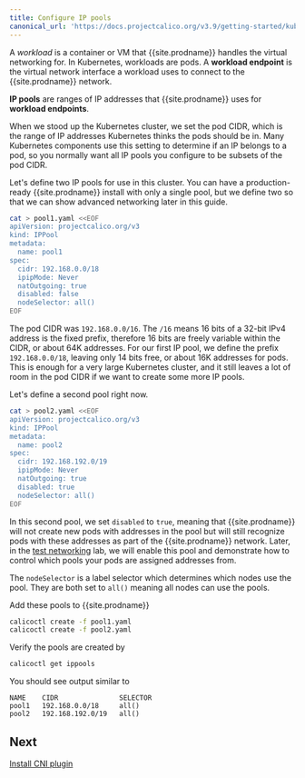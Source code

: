 ```yaml
---
title: Configure IP pools
canonical_url: 'https://docs.projectcalico.org/v3.9/getting-started/kubernetes/hardway/configure-ip-pools'
---
```


A *workload* is a container or VM that {{site.prodname}} handles the virtual networking for. In Kubernetes, workloads are pods.
A **workload endpoint** is the virtual network interface a workload uses to connect to the {{site.prodname}} network.

**IP pools** are ranges of IP addresses that {{site.prodname}} uses for **workload endpoints**.

When we stood up the Kubernetes cluster, we set the pod CIDR, which is the range of IP addresses Kubernetes thinks
the pods should be in.  Many Kubernetes components use this setting to determine if an IP belongs to a pod, so you
normally want all IP pools you configure to be subsets of the pod CIDR.

Let's define two IP pools for use in this cluster.  You can have a production-ready {{site.prodname}} install with only a single
pool, but we define two so that we can show advanced networking later in this guide.

```bash
cat > pool1.yaml <<EOF
apiVersion: projectcalico.org/v3
kind: IPPool
metadata:
  name: pool1
spec:
  cidr: 192.168.0.0/18
  ipipMode: Never
  natOutgoing: true
  disabled: false
  nodeSelector: all()
EOF
```

The pod CIDR was `192.168.0.0/16`.  The `/16` means 16 bits of a 32-bit IPv4 address is the fixed prefix, therefore
16 bits are freely variable within the CIDR, or about 64K addresses.  For our first IP pool, we define the prefix
`192.168.0.0/18`, leaving only 14 bits free, or about 16K addresses for pods.  This is enough for a very large
Kubernetes cluster, and it still leaves a lot of room in the pod CIDR if we want to create some more IP pools.

Let's define a second pool right now.

```bash
cat > pool2.yaml <<EOF
apiVersion: projectcalico.org/v3
kind: IPPool
metadata:
  name: pool2
spec:
  cidr: 192.168.192.0/19
  ipipMode: Never
  natOutgoing: true
  disabled: true
  nodeSelector: all()
EOF
```

In this second pool, we set `disabled` to `true`, meaning that {{site.prodname}} will not create new pods with addresses in the pool
but will still recognize pods with these addresses as part of the {{site.prodname}} network. Later, in the
[test networking](./test-networking) lab, we will enable this pool and demonstrate how to control which pools your pods are assigned
addresses from.

The `nodeSelector` is a label selector which determines which nodes use the pool. They are both set to `all()` meaning all
nodes can use the pools.

Add these pools to {{site.prodname}}

```bash
calicoctl create -f pool1.yaml
calicoctl create -f pool2.yaml
```

Verify the pools are created by

```bash
calicoctl get ippools
```

You should see output similar to

```
NAME    CIDR               SELECTOR
pool1   192.168.0.0/18     all()
pool2   192.168.192.0/19   all()
```

## Next

[Install CNI plugin](./install-cni-plugin)
